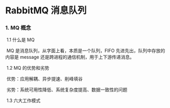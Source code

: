 # RabbitMQ 消息队列

### 1. MQ 概念

​	1.1 什么是 MQ

​		MQ 是消息队列，从字面上看，本质是一个队列，FIFO 先进先出，队列中存放的内容是 message 还是跨进程的通信机制，用于上下游传递消息。

​	1.2 MQ 的优势和劣势

​		优势：应用解耦、异步提速、削峰填谷

​		劣势：系统可用性降低、系统复杂度提高、数据一致性的问题

​	1.3 六大工作模式

​		

